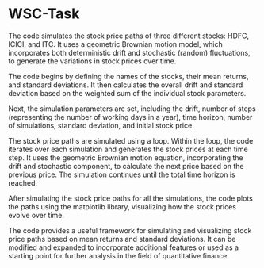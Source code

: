 # WSC-Task
The code simulates the stock price paths of three different stocks: HDFC, ICICI, and ITC. It uses a geometric Brownian motion model, which incorporates both deterministic drift and stochastic (random) fluctuations, to generate the variations in stock prices over time.

The code begins by defining the names of the stocks, their mean returns, and standard deviations. It then calculates the overall drift and standard deviation based on the weighted sum of the individual stock parameters.

Next, the simulation parameters are set, including the drift, number of steps (representing the number of working days in a year), time horizon, number of simulations, standard deviation, and initial stock price.

The stock price paths are simulated using a loop. Within the loop, the code iterates over each simulation and generates the stock prices at each time step. It uses the geometric Brownian motion equation, incorporating the drift and stochastic component, to calculate the next price based on the previous price. The simulation continues until the total time horizon is reached.

After simulating the stock price paths for all the simulations, the code plots the paths using the matplotlib library, visualizing how the stock prices evolve over time.

The code provides a useful framework for simulating and visualizing stock price paths based on mean returns and standard deviations. It can be modified and expanded to incorporate additional features or used as a starting point for further analysis in the field of quantitative finance.
